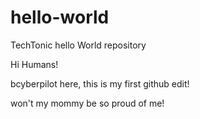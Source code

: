 # hello-world
TechTonic hello World repository

Hi Humans!

bcyberpilot here, this is my first github edit!

won't my mommy be so proud of me!
